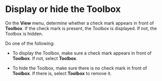 
# Display or hide the Toolbox

On the  **View** menu, determine whether a check mark appears in front of **Toolbox**. If the check mark is present, the Toolbox is displayed. If not, the Toolbox is hidden.

Do one of the following:




- To display the Toolbox, make sure a check mark appears in front of  **Toolbox**. If not, select  **Toolbox**.
    
- To hide the Toolbox, make sure there is no check mark in front of  **Toolbox**. If there is, select  **Toolbox** to remove it.
    


